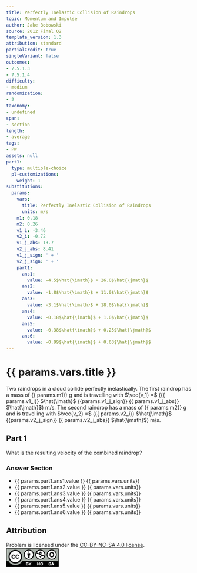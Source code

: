 ```yaml
---
title: Perfectly Inelastic Collision of Raindrops
topic: Momentum and Impulse
author: Jake Bobowski
source: 2012 Final Q2
template_version: 1.3
attribution: standard
partialCredit: true
singleVariant: false
outcomes:
- 7.5.1.3
- 7.5.1.4
difficulty:
- medium
randomization:
- 2
taxonomy:
- undefined
span:
- section
length:
- average
tags:
- PW
assets: null
part1:
  type: multiple-choice
  pl-customizations:
    weight: 1
substitutions:
  params:
    vars:
      title: Perfectly Inelastic Collision of Raindrops
      units: m/s
    m1: 0.18
    m2: 0.26
    v1_i: -3.46
    v2_i: -0.72
    v1_j_abs: 13.7
    v2_j_abs: 8.41
    v1_j_sign: ' + '
    v2_j_sign: ' + '
    part1:
      ans1:
        value: -4.5$\hat{\imath}$ + 26.0$\hat{\jmath}$
      ans2:
        value: -1.8$\hat{\imath}$ + 11.0$\hat{\jmath}$
      ans3:
        value: -3.1$\hat{\imath}$ + 18.0$\hat{\jmath}$
      ans4:
        value: -0.18$\hat{\imath}$ + 1.0$\hat{\jmath}$
      ans5:
        value: -0.38$\hat{\imath}$ + 0.25$\hat{\jmath}$
      ans6:
        value: -0.99$\hat{\imath}$ + 0.63$\hat{\jmath}$
---
```

# {{ params.vars.title }}
Two raindrops in a cloud collide perfectly inelastically. The first raindrop has a mass of {{ params.m1}} g and is travelling with $\vec{v_1} =$ ({{ params.v1_i}} $\hat{\imath}$ {{params.v1_j_sign}} {{ params.v1_j_abs}} $\hat{\jmath}$) m/s.
The second raindrop has a mass of {{ params.m2}} g and is travelling with $\vec{v_2} =$ ({{ params.v2_i}} $\hat{\imath}$ {{params.v2_j_sign}} {{ params.v2_j_abs}} $\hat{\jmath}$) m/s.

## Part 1

What is the resulting velocity of the combined raindrop?

### Answer Section

- {{ params.part1.ans1.value }} {{ params.vars.units}}
- {{ params.part1.ans2.value }} {{ params.vars.units}}
- {{ params.part1.ans3.value }} {{ params.vars.units}}
- {{ params.part1.ans4.value }} {{ params.vars.units}}
- {{ params.part1.ans5.value }} {{ params.vars.units}}
- {{ params.part1.ans6.value }} {{ params.vars.units}}

## Attribution

Problem is licensed under the [CC-BY-NC-SA 4.0 license](https://creativecommons.org/licenses/by-nc-sa/4.0/).<br> ![The Creative Commons 4.0 license requiring attribution-BY, non-commercial-NC, and share-alike-SA license.](https://raw.githubusercontent.com/firasm/bits/master/by-nc-sa.png)